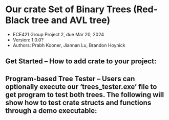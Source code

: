 # Our crate Set of Binary Trees (Red-Black tree and AVL tree)
- ECE421 Group Project 2, due Mar 20, 2024  
- Version: 1.0.0?
- Authors: Prabh Kooner, Jiannan Lu, Brandon Hoynick

## Get Started – How to add crate to your project:


## Program-based Tree Tester – Users can optionally execute our ‘trees_tester.exe’ file to get program to test both trees. The following will show how to test crate structs and functions through a demo executable:

